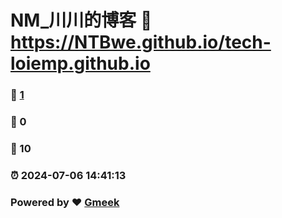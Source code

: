 # NM_川川的博客 :link: https://NTBwe.github.io/tech-loiemp.github.io 
### :page_facing_up: [1](https://NTBwe.github.io/tech-loiemp.github.io/tag.html) 
### :speech_balloon: 0 
### :hibiscus: 10 
### :alarm_clock: 2024-07-06 14:41:13 
### Powered by :heart: [Gmeek](https://github.com/Meekdai/Gmeek)
